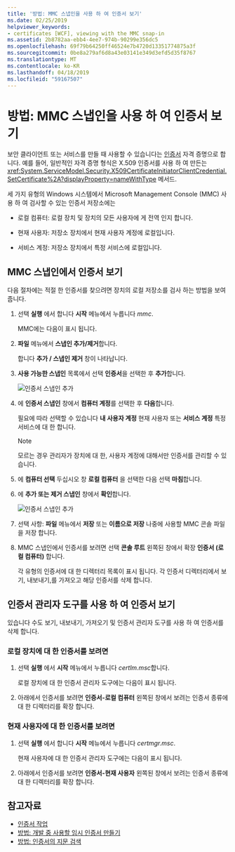 ```yaml
---
title: '방법: MMC 스냅인을 사용 하 여 인증서 보기'
ms.date: 02/25/2019
helpviewer_keywords:
- certificates [WCF], viewing with the MMC snap-in
ms.assetid: 2b8782aa-ebb4-4ee7-974b-90299e356dc5
ms.openlocfilehash: 69f79b64250ff46524e7b4720d13351774875a3f
ms.sourcegitcommit: 0be8a279af6d8a43e03141e349d3efd5d35f8767
ms.translationtype: MT
ms.contentlocale: ko-KR
ms.lasthandoff: 04/18/2019
ms.locfileid: "59167507"
---
```

# <a name="how-to-view-certificates-with-the-mmc-snap-in"></a>방법: MMC 스냅인을 사용 하 여 인증서 보기
보안 클라이언트 또는 서비스를 만들 때 사용할 수 있습니다는 [인증서](working-with-certificates.md) 자격 증명으로 합니다. 예를 들어, 일반적인 자격 증명 형식은 X.509 인증서를 사용 하 여 만든는 <xref:System.ServiceModel.Security.X509CertificateInitiatorClientCredential.SetCertificate%2A?displayProperty=nameWithType> 메서드. 

세 가지 유형의 Windows 시스템에서 Microsoft Management Console (MMC) 사용 하 여 검사할 수 있는 인증서 저장소에는

- 로컬 컴퓨터: 로컬 장치 및 장치의 모든 사용자에 게 전역 인지 합니다.

- 현재 사용자: 저장소 장치에서 현재 사용자 계정에 로컬입니다.

- 서비스 계정: 저장소 장치에서 특정 서비스에 로컬입니다.

## <a name="view-certificates-in-the-mmc-snap-in"></a>MMC 스냅인에서 인증서 보기 

다음 절차에는 적절 한 인증서를 찾으려면 장치의 로컬 저장소를 검사 하는 방법을 보여 줍니다. 
  
1. 선택 **실행** 에서 합니다 **시작** 메뉴에서 누릅니다 *mmc*. 

    MMC에는 다음이 표시 됩니다. 
  
2. **파일** 메뉴에서 **스냅인 추가/제거**합니다. 
    
    합니다 **추가 / 스냅인 제거** 창이 나타납니다.
  
3. **사용 가능한 스냅인** 목록에서 선택 **인증서**을 선택한 후 **추가**합니다.  

    ![인증서 스냅인 추가](./media/mmc-add-certificate-snap-in.png)
  
4. 에 **인증서 스냅인** 창에서 **컴퓨터 계정**를 선택한 후 **다음**합니다. 
  
    필요에 따라 선택할 수 있습니다 **내 사용자 계정** 현재 사용자 또는 **서비스 계정** 특정 서비스에 대 한 합니다. 

    > [!NOTE]
    > 모르는 경우 관리자가 장치에 대 한, 사용자 계정에 대해서만 인증서를 관리할 수 있습니다.
  
5. 에 **컴퓨터 선택** 두십시오 창 **로컬 컴퓨터** 을 선택한 다음 선택 **마침**합니다.  
  
6. 에 **추가 또는 제거 스냅인** 창에서 **확인**합니다.  
  
    ![인증서 스냅인 추가](./media/mmc-certificate-snap-in-selected.png)

7. 선택 사항: **파일** 메뉴에서 **저장** 또는 **이름으로 저장** 나중에 사용할 MMC 콘솔 파일을 저장 합니다.  

8. MMC 스냅인에서 인증서를 보려면 선택 **콘솔 루트** 왼쪽된 창에서 확장 **인증서 (로컬 컴퓨터)** 합니다.

    각 유형의 인증서에 대 한 디렉터리 목록이 표시 됩니다. 각 인증서 디렉터리에서 보기, 내보내기,를 가져오고 해당 인증서를 삭제 합니다.

## <a name="view-certificates-with-the-certificate-manager-tool"></a>인증서 관리자 도구를 사용 하 여 인증서 보기

있습니다 수도 보기, 내보내기, 가져오기 및 인증서 관리자 도구를 사용 하 여 인증서를 삭제 합니다.

### <a name="to-view-certificates-for-the-local-device"></a>로컬 장치에 대 한 인증서를 보려면

1. 선택 **실행** 에서 **시작** 메뉴에서 누릅니다 *certlm.msc*합니다. 

    로컬 장치에 대 한 인증서 관리자 도구에는 다음이 표시 됩니다. 
  
2. 아래에서 인증서를 보려면 **인증서-로컬 컴퓨터** 왼쪽된 창에서 보려는 인증서 종류에 대 한 디렉터리를 확장 합니다.

### <a name="to-view-certificates-for-the-current-user"></a>현재 사용자에 대 한 인증서를 보려면

1. 선택 **실행** 에서 합니다 **시작** 메뉴에서 누릅니다 *certmgr.msc*. 

    현재 사용자에 대 한 인증서 관리자 도구에는 다음이 표시 됩니다. 
  
2. 아래에서 인증서를 보려면 **인증서-현재 사용자** 왼쪽된 창에서 보려는 인증서 종류에 대 한 디렉터리를 확장 합니다.

## <a name="see-also"></a>참고자료

- [인증서 작업](working-with-certificates.md)
- [방법: 개발 중 사용할 임시 인증서 만들기](how-to-create-temporary-certificates-for-use-during-development.md)
- [방법: 인증서의 지문 검색](how-to-retrieve-the-thumbprint-of-a-certificate.md)
